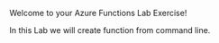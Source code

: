 Welcome to your Azure Functions Lab Exercise!

In this Lab we will create function from command line.